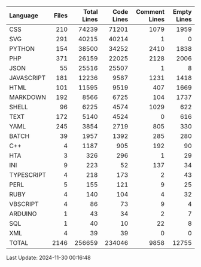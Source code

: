 | Language   |   Files |   Total Lines |   Code Lines |   Comment Lines |   Empty Lines |
|:-----------|--------:|--------------:|-------------:|----------------:|--------------:|
| CSS        |     210 |         74239 |        71201 |            1079 |          1959 |
| SVG        |     291 |         40215 |        40214 |               1 |             0 |
| PYTHON     |     154 |         38500 |        34252 |            2410 |          1838 |
| PHP        |     371 |         26159 |        22025 |            2128 |          2006 |
| JSON       |      55 |         25516 |        25507 |               1 |             8 |
| JAVASCRIPT |     181 |         12236 |         9587 |            1231 |          1418 |
| HTML       |     101 |         11595 |         9519 |             407 |          1669 |
| MARKDOWN   |     192 |          8566 |         6725 |             104 |          1737 |
| SHELL      |      96 |          6225 |         4574 |            1029 |           622 |
| TEXT       |     172 |          5140 |         4524 |               0 |           616 |
| YAML       |     245 |          3854 |         2719 |             805 |           330 |
| BATCH      |      39 |          1957 |         1392 |             285 |           280 |
| C++        |       4 |          1187 |          905 |             192 |            90 |
| HTA        |       3 |           326 |          296 |               1 |            29 |
| INI        |       9 |           223 |           52 |             137 |            34 |
| TYPESCRIPT |       4 |           218 |          173 |               2 |            43 |
| PERL       |       5 |           155 |          121 |               9 |            25 |
| RUBY       |       4 |           140 |          104 |               4 |            32 |
| VBSCRIPT   |       4 |            86 |           73 |               9 |             4 |
| ARDUINO    |       1 |            43 |           34 |               2 |             7 |
| SQL        |       1 |            40 |           10 |              22 |             8 |
| XML        |       4 |            39 |           39 |               0 |             0 |
| TOTAL      |    2146 |        256659 |       234046 |            9858 |         12755 |

Last Update: 2024-11-30 00:16:48